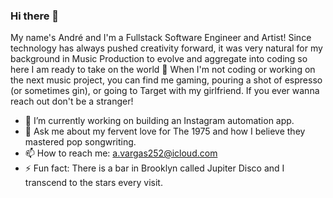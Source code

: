 ### Hi there 👋

My name's André and I'm a Fullstack Software Engineer and Artist! Since technology has always pushed creativity forward, it was very natural for my background in Music Production to evolve and aggregate into coding so here I am ready to take on the world 😤 When I'm not coding or working on the next music project, you can find me gaming, pouring a shot of espresso (or sometimes gin), or going to Target with my girlfriend. If you ever wanna reach out don't be a stranger!

- 🔭 I’m currently working on building an Instagram automation app.
- 💬 Ask me about my fervent love for The 1975 and how I believe they mastered pop songwriting.
- 📫 How to reach me: a.vargas252@icloud.com
- ⚡ Fun fact: There is a bar in Brooklyn called Jupiter Disco and I transcend to the stars every visit.

<!--
**losttherexo/losttherexo** is a ✨ _special_ ✨ repository because its `README.md` (this file) appears on your GitHub profile.

Here are some ideas to get you started:

- 🔭 I’m currently working on ...
- 🌱 I’m currently learning ...
- 👯 I’m looking to collaborate on ...
- 🤔 I’m looking for help with ...
- 💬 Ask me about ...
- 📫 How to reach me: ...
- 😄 Pronouns: ...
- ⚡ Fun fact: ...
-->
